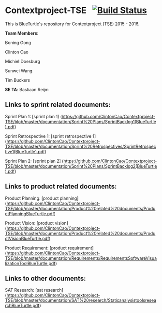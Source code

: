 # Contextproject-TSE &nbsp; [![Build Status](https://travis-ci.org/ClintonCao/Contextproject-TSE.svg?branch=master)](https://travis-ci.org/ClintonCao/Contextproject-TSE)
This is BlueTurtle's repository for Contextproject (TSE) 2015 - 2016.

**Team Members**:

Boning Gong

Clinton Cao

Michiel Doesburg

Sunwei Wang

Tim Buckers

**SE TA**: Bastiaan Reijm


## Links to sprint related documents:

Sprint Plan 1: [sprint plan 1] (https://github.com/ClintonCao/Contextproject-TSE/blob/master/documentation/Sprint%20Plans/SprintBacklog1(BlueTurtle).pdf)

Sprint Retrospective 1: [sprint retrospective 1] (https://github.com/ClintonCao/Contextproject-TSE/blob/master/documentation/Sprint%20Retrospectives/SprintRetrospective1(BlueTurtle).pdf)

Sprint Plan 2: [sprint plan 2] (https://github.com/ClintonCao/Contextproject-TSE/blob/master/documentation/Sprint%20Plans/SprintBacklog2(BlueTurtle).pdf)


## Links to product related documents:

Product Planning: [product planning] (https://github.com/ClintonCao/Contextproject-TSE/blob/master/documentation/Product%20related%20documents/ProductPlanningBlueTurtle.pdf)

Product Vision: [product vision] (https://github.com/ClintonCao/Contextproject-TSE/blob/master/documentation/Product%20related%20documents/ProductVisionBlueTurtle.pdf)

Product Requirement: [product requirement] (https://github.com/ClintonCao/Contextproject-TSE/blob/master/documentation/Requirements/RequirementsSoftwareVisualizationToolBlueTurtle.pdf)

## Links to other documents:

SAT Research: [sat research] (https://github.com/ClintonCao/Contextproject-TSE/blob/master/documentation/SAT%20research/StaticanalysistoolsresearchBlueTurtle.pdf)